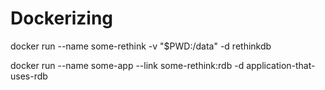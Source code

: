 # Dockerizing

docker run --name some-rethink -v "$PWD:/data" -d rethinkdb

docker run --name some-app --link some-rethink:rdb -d application-that-uses-rdb
